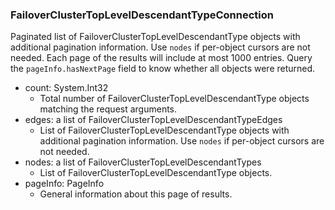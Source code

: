 ### FailoverClusterTopLevelDescendantTypeConnection
Paginated list of FailoverClusterTopLevelDescendantType objects with additional pagination information. Use `nodes` if per-object cursors are not needed. Each page of the results will include at most 1000 entries. Query the `pageInfo.hasNextPage` field to know whether all objects were returned.

- count: System.Int32
  - Total number of FailoverClusterTopLevelDescendantType objects matching the request arguments.
- edges: a list of FailoverClusterTopLevelDescendantTypeEdges
  - List of FailoverClusterTopLevelDescendantType objects with additional pagination information. Use `nodes` if per-object cursors are not needed.
- nodes: a list of FailoverClusterTopLevelDescendantTypes
  - List of FailoverClusterTopLevelDescendantType objects.
- pageInfo: PageInfo
  - General information about this page of results.
